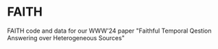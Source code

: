 # FAITH
FAITH code and data for our WWW'24 paper "Faithful Temporal Qestion Answering over Heterogeneous Sources"
